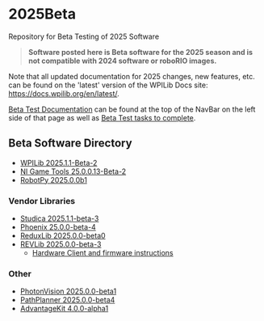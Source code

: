 # 2025Beta
Repository for Beta Testing of 2025 Software

>**Software posted here is Beta software for the 2025 season and is not compatible with 2024 software or roboRIO images.**

Note that all updated documentation for 2025 changes, new features, etc. can be found on the 'latest' version of the WPILib Docs site: https://docs.wpilib.org/en/latest/.

[Beta Test Documentation](https://docs.wpilib.org/en/latest/docs/beta/beta-getting-started/index.html) can be found at the top of the NavBar on the left side of that page as well as [Beta Test tasks to complete](https://docs.wpilib.org/en/latest/docs/beta/tasks/index.html).

## Beta Software Directory

- [WPILib 2025.1.1-Beta-2](https://github.com/wpilibsuite/allwpilib/releases/tag/v2025.1.1-beta-2)
- [NI Game Tools 25.0.0.13-Beta-2](https://github.com/wpilibsuite/2025Beta/releases/tag/NI_GAME_TOOLS_BETA_2)
- [RobotPy 2025.0.0b1](https://robotpy.github.io/2024/10/20/robotpy-2025-beta-available/)

### Vendor Libraries

- [Studica 2025.1.1-beta-3](https://github.com/Studica-Robotics/NavX)
- [Phoenix 25.0.0-beta-4](https://github.com/CrossTheRoadElec/Phoenix-Releases/releases/tag/v25.0.0-beta-4)
- [ReduxLib 2025.0.0-beta0](https://docs.reduxrobotics.com/reduxlib)
- [REVLib 2025.0.0-beta-3](https://github.com/REVrobotics/REV-Software-Binaries/releases/tag/revlib-2025.0.0-beta-3)
  - [Hardware Client and firmware instructions](REV.md)

### Other

- [PhotonVision 2025.0.0-beta1](https://github.com/PhotonVision/photonvision/releases/tag/v2025.0.0-beta-1)
- [PathPlanner 2025.0.0-beta4](https://github.com/mjansen4857/pathplanner/releases/tag/v2025.0.0-beta-4)
- [AdvantageKit 4.0.0-alpha1](https://github.com/Mechanical-Advantage/AdvantageKit/releases/tag/v4.0.0-alpha-1)
